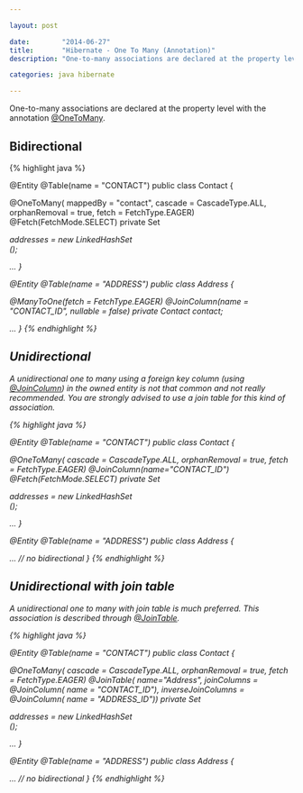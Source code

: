 ```yaml
---

layout: post

date:        "2014-06-27"
title:       "Hibernate - One To Many (Annotation)"
description: "One-to-many associations are declared at the property level with the annotation @OneToMany."

categories: java hibernate

---
```



One-to-many associations are declared at the property level with the annotation [@OneToMany](http://docs.oracle.com/javaee/7/api/javax/persistence/OneToMany.html).


## Bidirectional

{% highlight java %}

@Entity
@Table(name = "CONTACT")
public class Contact {

  @OneToMany(
    mappedBy = "contact",
    cascade = CascadeType.ALL,
    orphanRemoval = true,
    fetch = FetchType.EAGER)
  @Fetch(FetchMode.SELECT)
  private Set<Address> addresses = new LinkedHashSet<Address>();

  ...
}

@Entity
@Table(name = "ADDRESS")
public class Address {

  @ManyToOne(fetch = FetchType.EAGER)
  @JoinColumn(name = "CONTACT_ID", nullable = false)
  private Contact contact;

  ...
}
{% endhighlight %}


## Unidirectional

A unidirectional one to many using a foreign key column (using [@JoinColumn](http://docs.oracle.com/javaee/7/api/javax/persistence/JoinColumn.html)) in the owned entity is not that common and not really recommended. You are strongly advised to use a join table for this kind of association.

{% highlight java %}

@Entity
@Table(name = "CONTACT")
public class Contact {

  @OneToMany(
    cascade = CascadeType.ALL,
    orphanRemoval = true,
    fetch = FetchType.EAGER)
  @JoinColumn(name="CONTACT_ID")
  @Fetch(FetchMode.SELECT)
  private Set<Address> addresses = new LinkedHashSet<Address>();
  
  ...
}

@Entity
@Table(name = "ADDRESS")
public class Address {

  ... // no bidirectional
}
{% endhighlight %}


## Unidirectional with join table

A unidirectional one to many with join table is much preferred. This association is described through [@JoinTable](http://docs.oracle.com/javaee/7/api/javax/persistence/JoinTable.html).

{% highlight java %}

@Entity
@Table(name = "CONTACT")
public class Contact {

  @OneToMany(
    cascade = CascadeType.ALL,
    orphanRemoval = true,
    fetch = FetchType.EAGER)
  @JoinTable(
    name="Address",
    joinColumns = @JoinColumn( name = "CONTACT_ID"),
    inverseJoinColumns = @JoinColumn( name = "ADDRESS_ID"))
  private Set<Address> addresses = new LinkedHashSet<Address>();

  ...
}

@Entity
@Table(name = "ADDRESS")
public class Address {

  ... // no bidirectional
}
{% endhighlight %}
